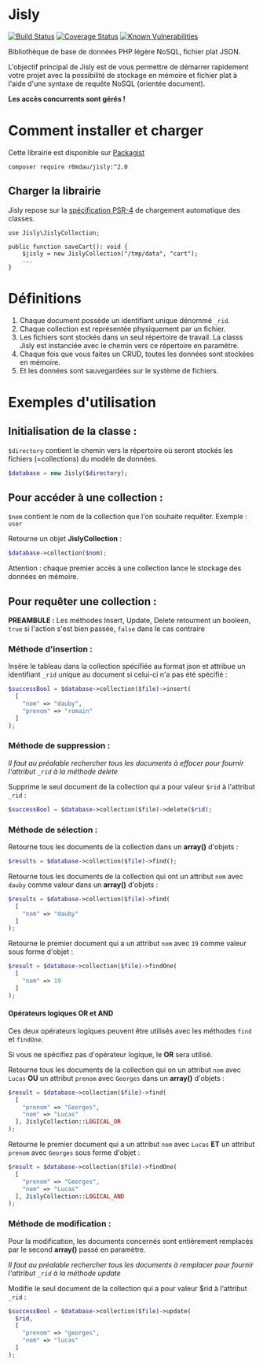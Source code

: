 Jisly
========

[![Build Status](https://travis-ci.org/r0mdau/jisly.svg?branch=master)](https://travis-ci.org/r0mdau/jisly)
[![Coverage Status](https://coveralls.io/repos/github/r0mdau/jisly/badge.svg?branch=master)](https://coveralls.io/github/r0mdau/jisly?branch=master)
[![Known Vulnerabilities](https://snyk.io/test/github/r0mdau/jisly/badge.svg?targetFile=composer.lock)](https://snyk.io/test/github/r0mdau/jisly?targetFile=composer.lock)

Bibliothèque de base de données PHP légère NoSQL, fichier plat JSON.

L'objectif principal de Jisly est de vous permettre de démarrer rapidement votre projet avec la possibilité de stockage
 en mémoire et fichier plat à l'aide d'une syntaxe de requête NoSQL (orientée document).

**Les accès concurrents sont gérés !**

# Comment installer et charger

Cette librairie est disponible sur [Packagist](https://packagist.org/packages/r0mdau/jisly)

```
composer require r0mdau/jisly:^2.0
```

## Charger la librairie

Jisly repose sur la [spécification PSR-4](https://www.php-fig.org/psr/psr-4/) de chargement automatique des classes.

```
use Jisly\JislyCollection;

public function saveCart(): void {
    $jisly = new JislyCollection("/tmp/data", "cart");
    ...
}
```

# Définitions

1. Chaque document possède un identifiant unique dénommé `_rid`.
2. Chaque collection est représentée physiquement par un fichier.
3. Les fichiers sont stockés dans un seul répertoire de travail. La classs Jisly est instanciée avec le chemin vers ce 
répertoire en paramètre.
4. Chaque fois que vous faites un CRUD, toutes les données sont stockées en mémoire.
5. Et les données sont sauvegardées sur le système de fichiers.

# Exemples d'utilisation

## Initialisation de la classe :

`$directory` contient le chemin vers le répertoire où seront stockés les fichiers (=collections) du modèle de données.

```php
$database = new Jisly($directory);
```

## Pour accéder à une collection :

`$nom` contient le nom de la collection que l'on souhaite requêter. Exemple : `user`

Retourne un objet **JislyCollection** :
```php
$database->collection($nom);
```

Attention : chaque premier accès à une collection lance le stockage des données en mémoire.

## Pour requêter une collection :

**PREAMBULE :**
Les méthodes Insert, Update, Delete retournent un booleen, `true` si l'action s'est bien passée, `false` dans le cas contraire

### Méthode d'insertion :

Insère le tableau dans la collection spécifiée au format json et attribue un identifiant `_rid` unique au document 
si celui-ci n'a pas été spécifié :
```php
$successBool = $database->collection($file)->insert(
  [
    "nom" => "dauby", 
    "prenom" => "romain"
  ]
);
```

### Méthode de suppression :

*Il faut au préalable rechercher tous les documents à effacer pour fournir l'attribut `_rid` à la méthode delete*

Supprime le seul document de la collection qui a pour valeur `$rid` à l'attribut `_rid` :
```php
$successBool = $database->collection($file)->delete($rid);
```

### Méthode de sélection :

Retourne tous les documents de la collection dans un **array()** d'objets :
```php
$results = $database->collection($file)->find();
```

Retourne tous les documents de la collection qui ont un attribut `nom` avec `dauby` comme valeur dans un **array()** 
d'objets :
```php
$results = $database->collection($file)->find(
  [
    "nom" => "dauby"
  ]
);
```

Retourne le premier document qui a un attribut `nom` avec `19` comme valeur sous forme d'objet :
```php
$result = $database->collection($file)->findOne(
  [
    "nom" => 19
  ]
);
```

#### Opérateurs logiques OR et AND

Ces deux opérateurs logiques peuvent être utilisés avec les méthodes `find` et `findOne`.

Si vous ne spécifiez pas d'opérateur logique, le **OR** sera utilisé.

Retourne tous les documents de la collection qui on un attribut `nom` avec `Lucas` **OU** un attribut `prenom` 
avec `Georges` dans un **array()** d'objets :
```php
$result = $database->collection($file)->find(
  [
    "prenom" => "Georges", 
    "nom" => "Lucas"
  ], JislyCollection::LOGICAL_OR
);
```

Retourne le premier document qui a un attribut `nom` avec `Lucas` **ET** un attribut `prenom`
avec `Georges` sous forme d'objet :
```php
$result = $database->collection($file)->findOne(
  [
    "prenom" => "Georges", 
    "nom" => "Lucas"
  ], JislyCollection::LOGICAL_AND
);
```

### Méthode de modification :

Pour la modification, les documents concernés sont entièrement remplacés par le second **array()** passé en paramètre.

*Il faut au préalable rechercher tous les documents à remplacer pour fournir l'attribut `_rid` à la méthode update*

Modifie le seul document de la collection qui a pour valeur $rid à l'attribut `_rid` :
```php
$successBool = $database->collection($file)->update(
  $rid,
  [
    "prenom" => "georges", 
    "nom" => "lucas"
  ]
);
```

